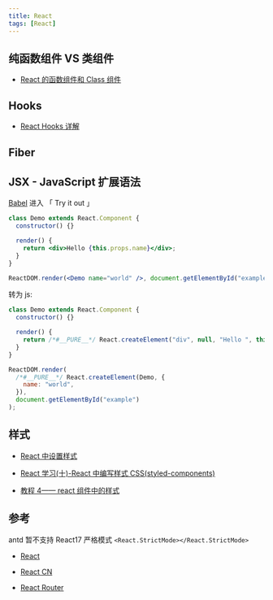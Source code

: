 ```yaml
---
title: React
tags: [React]
---
```


## 纯函数组件 VS 类组件

- [React 的函数组件和 Class 组件](https://www.jianshu.com/p/a6e70fd35674)

## Hooks

- [React Hooks 详解](https://www.jianshu.com/p/d600f749bb19)

## Fiber

## JSX - JavaScript 扩展语法

[Babel](http://babeljs.io/) 进入 「 Try it out 」

```jsx
class Demo extends React.Component {
  constructor() {}

  render() {
    return <div>Hello {this.props.name}</div>;
  }
}

ReactDOM.render(<Demo name="world" />, document.getElementById("example"));
```

转为 js:

```js
class Demo extends React.Component {
  constructor() {}

  render() {
    return /*#__PURE__*/ React.createElement("div", null, "Hello ", this.props.name);
  }
}

ReactDOM.render(
  /*#__PURE__*/ React.createElement(Demo, {
    name: "world",
  }),
  document.getElementById("example")
);
```

## 样式

- [React 中设置样式](https://www.cnblogs.com/zcy9838/p/12023168.html)

- [React 学习(十)-React 中编写样式 CSS(styled-components)](https://blog.csdn.net/wzc_coder/article/details/102952335)

- [教程 4—— react 组件中的样式](https://zhuanlan.zhihu.com/p/110533397)

## 参考

antd 暂不支持 React17 严格模式 `<React.StrictMode></React.StrictMode>`

- [React](https://reactjs.org/)

- [React CN](https://react.docschina.org/)

- [React Router](https://reactrouter.com/)
